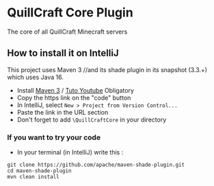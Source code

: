 # QuillCraft Core Plugin 
The core of all QuillCraft Minecraft servers

## How to install it on IntelliJ
This project uses Maven 3 //and its shade plugin in its snapshot (3.3.+) which uses Java 16.

- Install [Maven 3](https://maven.apache.org/download.cgi) / [Tuto Youtube](https://youtu.be/RfCWg5ay5B0?t=221) Obligatory
- Copy the https link on the "code" button
- In IntelliJ, select `New > Project from Version Control...`
- Paste the link in the URL section 
- Don't forget to add `\QuillCraftCore` in your directory

### If you want to try your code
- In your terminal (in IntelliJ) write this :
```
git clone https://github.com/apache/maven-shade-plugin.git
cd maven-shade-plugin
mvn clean install
```
